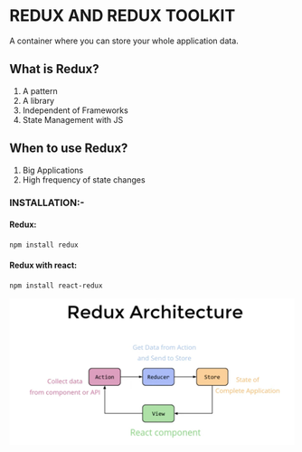 # REDUX AND REDUX TOOLKIT

A container where you can store your whole application data.

## What is Redux?

1. A pattern
2. A library
3. Independent of Frameworks
4. State Management with JS

## When to use Redux?

1. Big Applications
2. High frequency of state changes

### INSTALLATION:-

#### Redux:
```bash
npm install redux
```

#### Redux with react:
```bash
npm install react-redux
```

![Redux Architecture](./images/reducArchitecture.png)



